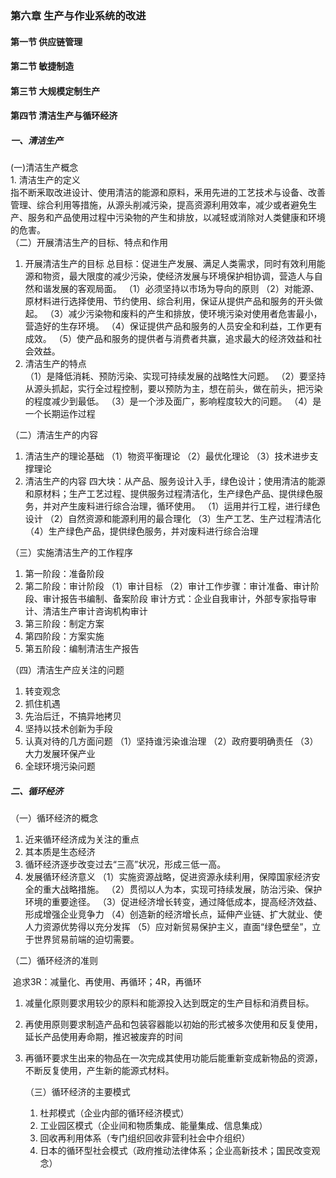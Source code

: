 ### 第六章	生产与作业系统的改进


#### 第一节	供应链管理



#### 第二节	敏捷制造





#### 第三节	大规模定制生产




#### 第四节	清洁生产与循环经济
##### 一、清洁生产  

(一)清洁生产概念  
	1. 清洁生产的定义  
	指不断釆取改进设计、使用清洁的能源和原料，釆用先进的工艺技术与设备、改善管理、综合利用等措施，从源头削减污染，提高资源利用效率，减少或者避免生产、服务和产品使用过程中污染物的产生和排放，以减轻或消除对人类健康和环境的危害。  
（二）开展清洁生产的目标、特点和作用

1. 开展清洁生产的目标
	总目标：促进生产发展、满足人类需求，同时有效利用能源和物资，最大限度的减少污染，使经济发展与环境保护相协调，营造人与自然和谐发展的客观局面。
	（1）必须坚持以市场为导向的原则
	（2）对能源、原材料进行选择使用、节约使用、综合利用，保证从提供产品和服务的开头做起。
	（3）减少污染物和废料的产生和排放，使环境污染对使用者危害最小，营造好的生存环境。
	（4）保证提供产品和服务的人员安全和利益，工作更有成效。
	（5）使产品和服务的提供者与消费者共赢，追求最大的经济效益和社会效益。
2. 清洁生产的特点  
	（1）是降低消耗、预防污染、实现可持续发展的战略性大问题。
	（2）要坚持从源头抓起，实行全过程控制，要以预防为主，想在前头，做在前头，把污染的程度减少到最低。
	（3）是一个涉及面广，影响程度较大的问题。
	（4）是一个长期运作过程

（二）清洁生产的内容
1. 清洁生产的理论基础
	（1）物资平衡理论
	（2）最优化理论
	（3）技术进步支撑理论
2. 清洁生产的内容
	四大块：从产品、服务设计入手，绿色设计；使用清洁的能源和原材料；生产工艺过程、提供服务过程清洁化，生产绿色产品、提供绿色服务，并对产生废料进行综合治理，循环使用。
	（1）运用并行工程，进行绿色设计
	（2）自然资源和能源利用的最合理化
	（3）生产工艺、生产过程清洁化
	（4）生产绿色产品，提供绿色服务，并对废料进行综合治理

（三）实施清洁生产的工作程序
1. 第一阶段：准备阶段
2. 第二阶段：审计阶段
	（1）审计目标
	（2）审计工作步骤：审计准备、审计阶段、审计报告书编制、备案阶段
	审计方式：企业自我审计，外部专家指导审计、清洁生产审计咨询机构审计
3. 第三阶段：制定方案
4. 第四阶段：方案实施
5. 第五阶段：编制清洁生产报告

（四）清洁生产应关注的问题
1. 转变观念
2. 抓住机遇
3. 先治后迁，不搞异地拷贝
4. 坚持以技术创新为手段
5. 认真对待的几方面问题
	（1）坚持谁污染谁治理
	（2）政府要明确责任
	（3）大力发展环保产业
6. 全球环境污染问题

##### 二、循环经济

（一）循环经济的概念

1. 近来循环经济成为关注的重点
2. 其本质是生态经济
3. 循环经济逐步改变过去“三高”状况，形成三低一高。
4. 发展循环经济意义
	（1）实施资源战略，促进资源永续利用，保障国家经济安全的重大战略措施。
	（2）贯彻以人为本，实现可持续发展，防治污染、保护环境的重要途径。
	（3）促进经济增长转变，通过降低成本，提高经济效益、形成增强企业竞争力
	（4）创造新的经济增长点，延伸产业链、扩大就业、使人力资源优势得以充分发挥
	（5）应对新贸易保护主义，直面“绿色壁垒”，立于世界贸易前端的迫切需要。

（二）循环经济的准则

​	追求3R：减量化、再使用、再循环；4R，再循环

 1. 减量化原则要求用较少的原料和能源投入达到既定的生产目标和消费目标。

 2. 再使用原则要求制造产品和包装容器能以初始的形式被多次使用和反复使用，延长产品使用寿命期，推迟被废弃的时间

 3. 再循环要求生出来的物品在一次完成其使用功能后能重新变成新物品的资源，不断反复使用，产生新的能源式材料。

    （三）循环经济的主要模式

    1. 杜邦模式（企业内部的循环经济模式）
    2. 工业园区模式（企业间和物质集成、能量集成、信息集成）
    3. 回收再利用体系（专门组织回收非营利社会中介组织）
    4. 日本的循环型社会模式（政府推动法律体系；企业高新技术；国民改变观念）

